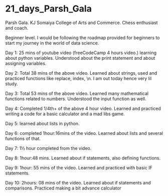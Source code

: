# 21_days_Parsh_Gala

Parsh Gala.
 KJ Somaiya College of Arts and Commerce.
Chess enthusiast and coach.

Beginner level. I would be following the roadmap provided for beginners to start my journey in the world of data science.

Day 1: 25 mins of youtube video (freeCodeCamp 4 hours video.) learning about python variables. Understood about the print statement and about assigning variables.


Day 2: Total 38 mins of the above video. Learned about strings, used and practiced functions like replace, index, \n. I am out today hence very lil study.


Day 3: Total 53 mins of the above video. Learned many mathematical functions related to numbers. Understood the input function as well.


Day 4: Completed 1/4th+ of the above 4 hour video. Learned and practiced writing a code for a basic calculator and a mad libs game.


Day 5: learned about lists in python.


Day 6: completed 1hour:16mins of the video. Learned about lists and several functions of that.


Day 7: 1½ hour completed from the video.


Day 8: 1hour:48 mins. Learned about if statements, also defining functions.


Day 9: 1hour: 55 mins of the video. Learned and practiced with basic IF statements.


Day 10: 2hours: 08 mins of the video. Learned about if statements and comparisons. Practiced making a bit advance calculator
